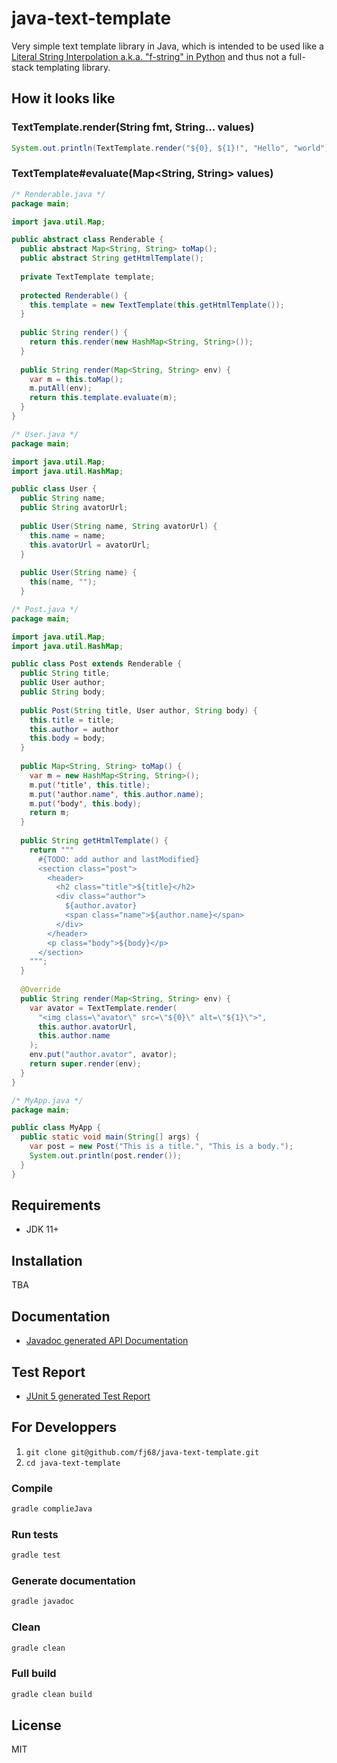 # java-text-template

Very simple text template library in Java, which is intended to be used like a [Literal String Interpolation a.k.a. "f-string" in Python](https://peps.python.org/pep-0498/) and thus not a full-stack templating library.

## How it looks like

### TextTemplate.render(String fmt, String... values)

```java
System.out.println(TextTemplate.render("${0}, ${1}!", "Hello", "world"));
```

### TextTemplate#evaluate(Map<String, String> values)

```java
/* Renderable.java */
package main;

import java.util.Map;

public abstract class Renderable {
  public abstract Map<String, String> toMap();
  public abstract String getHtmlTemplate();
  
  private TextTemplate template;
  
  protected Renderable() {
    this.template = new TextTemplate(this.getHtmlTemplate());
  }
  
  public String render() {
    return this.render(new HashMap<String, String>());
  }
  
  public String render(Map<String, String> env) {
    var m = this.toMap();
    m.putAll(env);
    return this.template.evaluate(m);
  }
}
```

```java
/* User.java */
package main;

import java.util.Map;
import java.util.HashMap;

public class User {
  public String name;
  public String avatorUrl;
  
  public User(String name, String avatorUrl) {
    this.name = name;
    this.avatorUrl = avatorUrl;
  }
  
  public User(String name) {
    this(name, "");
  }
```  

```java
/* Post.java */
package main;

import java.util.Map;
import java.util.HashMap;

public class Post extends Renderable {
  public String title;
  public User author;
  public String body;
  
  public Post(String title, User author, String body) {
    this.title = title;
    this.author = author
    this.body = body;
  }
  
  public Map<String, String> toMap() {
    var m = new HashMap<String, String>();
    m.put('title', this.title);
    m.put('author.name', this.author.name);
    m.put('body', this.body);
    return m;
  }
  
  public String getHtmlTemplate() {
    return """
      #{TODO: add author and lastModified}
      <section class="post">
        <header>
          <h2 class="title">${title}</h2>
          <div class="author">
            ${author.avator}
            <span class="name">${author.name}</span>
          </div>
        </header>
        <p class="body">${body}</p>
      </section>
    """;
  }
  
  @Override
  public String render(Map<String, String> env) {
    var avator = TextTemplate.render(
      "<img class=\"avator\" src=\"${0}\" alt=\"${1}\">",
      this.author.avatorUrl,
      this.author.name
    );
    env.put("author.avator", avator);
    return super.render(env);
  }
}
```

```java
/* MyApp.java */
package main;

public class MyApp {
  public static void main(String[] args) {
    var post = new Post("This is a title.", "This is a body.");
    System.out.println(post.render());
  }
}
```

## Requirements

- JDK 11+

## Installation

TBA

## Documentation

- [Javadoc generated API Documentation](https://fj68.github.io/java-text-template/javadoc/)

## Test Report

- [JUnit 5 generated Test Report](https://fj68.github.io/java-text-template/test-reports/)

## For Developpers

1. `git clone git@github.com/fj68/java-text-template.git`
2. `cd java-text-template`

### Compile

```sh
gradle complieJava
```

### Run tests

```sh
gradle test
```

### Generate documentation

```sh
gradle javadoc
```

### Clean

```sh
gradle clean
```

### Full build

```sh
gradle clean build
```

## License

MIT

